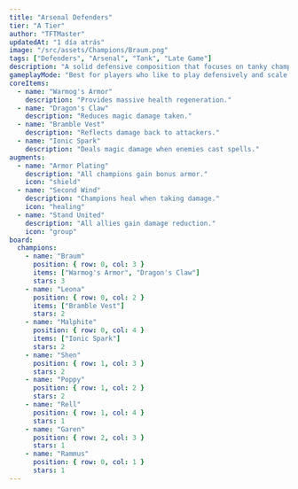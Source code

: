 ```yaml
---
title: "Arsenal Defenders"
tier: "A Tier"
author: "TFTMaster"
updatedAt: "1 día atrás"
image: "/src/assets/Champions/Braum.png"
tags: ["Defenders", "Arsenal", "Tank", "Late Game"]
description: "A solid defensive composition that focuses on tanky champions and strong crowd control. Perfect for players who prefer a more defensive playstyle."
gameplayMode: "Best for players who like to play defensively and scale into the late game. Works well in all game modes but especially effective in longer matches."
coreItems:
  - name: "Warmog's Armor"
    description: "Provides massive health regeneration."
  - name: "Dragon's Claw"
    description: "Reduces magic damage taken."
  - name: "Bramble Vest"
    description: "Reflects damage back to attackers."
  - name: "Ionic Spark"
    description: "Deals magic damage when enemies cast spells."
augments:
  - name: "Armor Plating"
    description: "All champions gain bonus armor."
    icon: "shield"
  - name: "Second Wind"
    description: "Champions heal when taking damage."
    icon: "healing"
  - name: "Stand United"
    description: "All allies gain damage reduction."
    icon: "group"
board:
  champions:
    - name: "Braum"
      position: { row: 0, col: 3 }
      items: ["Warmog's Armor", "Dragon's Claw"]
      stars: 3
    - name: "Leona"
      position: { row: 0, col: 2 }
      items: ["Bramble Vest"]
      stars: 2
    - name: "Malphite"
      position: { row: 0, col: 4 }
      items: ["Ionic Spark"]
      stars: 2
    - name: "Shen"
      position: { row: 1, col: 3 }
      stars: 2
    - name: "Poppy"
      position: { row: 1, col: 2 }
      stars: 2
    - name: "Rell"
      position: { row: 1, col: 4 }
      stars: 1
    - name: "Garen"
      position: { row: 2, col: 3 }
      stars: 1
    - name: "Rammus"
      position: { row: 0, col: 1 }
      stars: 1
---
```

